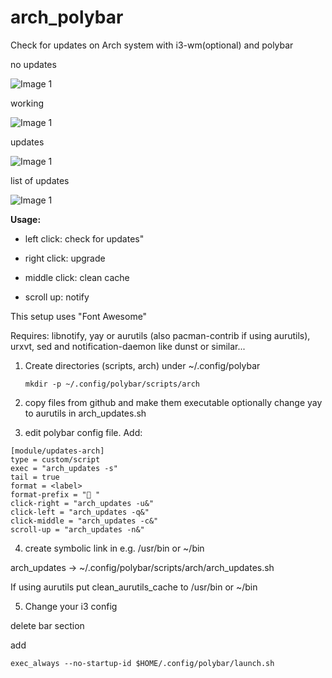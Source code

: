 # arch_polybar
Check for updates on Arch system with i3-wm(optional) and polybar

no updates

![Image 1](https://i.imgur.com/H7rKgiX.png)

working

![Image 1](https://i.imgur.com/98eSzTU.png)

updates

![Image 1](https://i.imgur.com/PQNtLNz.png)

list of updates

![Image 1](https://i.imgur.com/ZCV15ls.png)


**Usage:**

* left click: check for updates"

* right click: upgrade

* middle click: clean cache

* scroll up: notify 

This setup uses "Font Awesome"

Requires: libnotify, yay or aurutils (also pacman-contrib if using aurutils), urxvt, sed and notification-daemon like dunst or similar...

1. Create directories (scripts, arch) under ~/.config/polybar
   ```
   mkdir -p ~/.config/polybar/scripts/arch
   ```
2. copy files from github and make them executable
optionally change yay to aurutils in arch_updates.sh

3. edit polybar config file.
Add:

```
[module/updates-arch]
type = custom/script
exec = "arch_updates -s"
tail = true
format = <label>
format-prefix = " "
click-right = "arch_updates -u&"
click-left = "arch_updates -q&"
click-middle = "arch_updates -c&"
scroll-up = "arch_updates -n&"
```

4. create symbolic link in e.g. /usr/bin or ~/bin

arch_updates -> ~/.config/polybar/scripts/arch/arch_updates.sh

If using aurutils put clean_aurutils_cache to /usr/bin or ~/bin

5. Change your i3 config

delete bar section

add
```
exec_always --no-startup-id $HOME/.config/polybar/launch.sh
```





